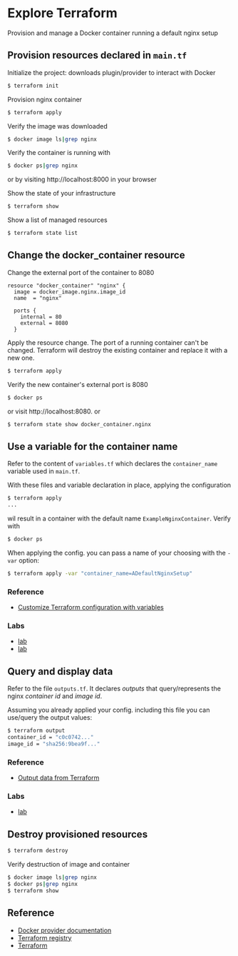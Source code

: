 # Explore Terraform

 Provision and manage a Docker container running a default nginx setup

## Provision resources declared in `main.tf`

Initialize the project: downloads plugin/provider to interact with Docker
```bash
$ terraform init
```

Provision nginx container
```bash
$ terraform apply
```

Verify the image was downloaded
```bash
$ docker image ls|grep nginx
```

Verify the container is running with
```bash
$ docker ps|grep nginx
```
or by visiting http://localhost:8000 in your browser

Show the state of your infrastructure
```bash
$ terraform show
```

Show a list of managed resources
```bash
$ terraform state list
```

## Change the docker_container resource

Change the external port of the container to 8080

```hcl
resource "docker_container" "nginx" {
  image = docker_image.nginx.image_id
  name  = "nginx"

  ports {
    internal = 80
    external = 8080
  }
```

Apply the resource change. The port of a running container can't be changed. Terraform will destroy the existing container and replace it with a new one.

```bash
$ terraform apply
```

Verify the new container's external port is 8080

```bash
$ docker ps
```
or visit http://localhost:8080.
or

```bash
$ terraform state show docker_container.nginx
```

## Use a variable for the container name

Refer to the content of `variables.tf` which declares the `container_name` variable used in `main.tf`.

With these files and variable declaration in place, applying the configuration

```bash
$ terraform apply
...
```

wil result in a container with the default name `ExampleNginxContainer`. Verify with

```bash
$ docker ps
```

When applying the config. you can pass a name of your choosing with the `-var` option:

```bash
$ terraform apply -var "container_name=ADefaultNginxSetup"
```
### Reference

* [Customize Terraform configuration with variables](https://developer.hashicorp.com/terraform/tutorials/configuration-language/variables)

### Labs
* [lab](https://kodekloud.com/pages/free-labs/terraform/terraform-variables)
* [lab](https://kodekloud.com/pages/free-labs/terraform/terraform-variables-2)

## Query and display data

Refer to the file `outputs.tf`. It declares _outputs_ that query/represents the nginx _container id_ and _image id_.

Assuming you already applied your config. including this file you can use/query the output values:

```bash
$ terraform output
container_id = "c0c0742..."
image_id = "sha256:9bea9f..."
```

### Reference

* [Output data from Terraform](https://developer.hashicorp.com/terraform/tutorials/configuration-language/outputs)

### Labs

* [lab](https://kodekloud.com/pages/free-labs/terraform/terraform-output-variables)
## Destroy provisioned resources
```bash
$ terraform destroy
```

Verify destruction of image and container
```bash
$ docker image ls|grep nginx
$ docker ps|grep nginx
$ terraform show
```

## Reference

* [Docker provider documentation](https://registry.terraform.io/providers/kreuzwerker/docker/latest/docs)
* [Terraform registry](https://registry.terraform.io/)
* [Terraform](https://developer.hashicorp.com/terraform)